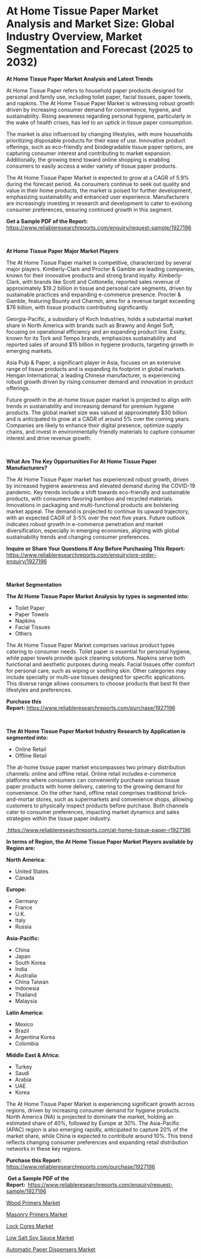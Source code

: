<p><h1>At Home Tissue Paper Market Analysis and Market Size: Global Industry Overview, Market Segmentation and Forecast (2025 to 2032)</h1></p><p><strong>At Home Tissue Paper Market Analysis and Latest Trends</strong></p>
<p><p>At Home Tissue Paper refers to household paper products designed for personal and family use, including toilet paper, facial tissues, paper towels, and napkins. The At Home Tissue Paper Market is witnessing robust growth driven by increasing consumer demand for convenience, hygiene, and sustainability. Rising awareness regarding personal hygiene, particularly in the wake of health crises, has led to an uptick in tissue paper consumption. </p><p>The market is also influenced by changing lifestyles, with more households prioritizing disposable products for their ease of use. Innovative product offerings, such as eco-friendly and biodegradable tissue paper options, are capturing consumer interest and contributing to market expansion. Additionally, the growing trend toward online shopping is enabling consumers to easily access a wider variety of tissue paper products.</p><p>The At Home Tissue Paper Market is expected to grow at a CAGR of 5.9% during the forecast period. As consumers continue to seek out quality and value in their home products, the market is poised for further development, emphasizing sustainability and enhanced user experience. Manufacturers are increasingly investing in research and development to cater to evolving consumer preferences, ensuring continued growth in this segment.</p></p>
<p><strong>Get a Sample PDF of the Report:&nbsp;</strong> <a href="https://www.reliableresearchreports.com/enquiry/request-sample/1927196?utm_campaign=16&utm_medium=2&utm_source=Github&utm_content=ia&utm_term=15012025&utm_id=at-home-tissue-paper">https://www.reliableresearchreports.com/enquiry/request-sample/1927196</a></p>
<p>&nbsp;</p>
<p><strong>At Home Tissue Paper Major Market Players</strong></p>
<p><p>The At Home Tissue Paper market is competitive, characterized by several major players. Kimberly-Clark and Procter & Gamble are leading companies, known for their innovative products and strong brand loyalty. Kimberly-Clark, with brands like Scott and Cottonelle, reported sales revenue of approximately $19.2 billion in tissue and personal care segments, driven by sustainable practices and expanding e-commerce presence. Procter & Gamble, featuring Bounty and Charmin, aims for a revenue target exceeding $76 billion, with tissue products contributing significantly.</p><p>Georgia-Pacific, a subsidiary of Koch Industries, holds a substantial market share in North America with brands such as Brawny and Angel Soft, focusing on operational efficiency and an expanding product line. Essity, known for its Tork and Tempo brands, emphasizes sustainability and reported sales of around $15 billion in hygiene products, targeting growth in emerging markets.</p><p>Asia Pulp & Paper, a significant player in Asia, focuses on an extensive range of tissue products and is expanding its footprint in global markets. Hengan International, a leading Chinese manufacturer, is experiencing robust growth driven by rising consumer demand and innovation in product offerings.</p><p>Future growth in the at-home tissue paper market is projected to align with trends in sustainability and increasing demand for premium hygiene products. The global market size was valued at approximately $30 billion and is anticipated to grow at a CAGR of around 5% over the coming years. Companies are likely to enhance their digital presence, optimize supply chains, and invest in environmentally friendly materials to capture consumer interest and drive revenue growth.</p></p>
<p>&nbsp;</p>
<p><strong>What Are The Key Opportunities For At Home Tissue Paper Manufacturers?</strong></p>
<p><p>The At Home Tissue Paper market has experienced robust growth, driven by increased hygiene awareness and elevated demand during the COVID-19 pandemic. Key trends include a shift towards eco-friendly and sustainable products, with consumers favoring bamboo and recycled materials. Innovations in packaging and multi-functional products are bolstering market appeal. The demand is projected to continue its upward trajectory, with an expected CAGR of 3-5% over the next five years. Future outlook indicates robust growth in e-commerce penetration and market diversification, especially in emerging economies, aligning with global sustainability trends and changing consumer preferences.</p></p>
<p><strong>Inquire or Share Your Questions If Any Before Purchasing This Report:</strong> <a href="https://www.reliableresearchreports.com/enquiry/pre-order-enquiry/1927196?utm_campaign=16&utm_medium=2&utm_source=Github&utm_content=ia&utm_term=15012025&utm_id=at-home-tissue-paper">https://www.reliableresearchreports.com/enquiry/pre-order-enquiry/1927196</a></p>
<p>&nbsp;</p>
<p><strong>Market Segmentation</strong></p>
<p><strong>The At Home Tissue Paper Market Analysis by types is segmented into:</strong></p>
<p><ul><li>Toilet Paper</li><li>Paper Towels</li><li>Napkins</li><li>Facial Tissues</li><li>Others</li></ul></p>
<p><p>The At Home Tissue Paper Market comprises various product types catering to consumer needs. Toilet paper is essential for personal hygiene, while paper towels provide quick cleaning solutions. Napkins serve both functional and aesthetic purposes during meals. Facial tissues offer comfort for personal care, such as wiping or soothing skin. Other categories may include specialty or multi-use tissues designed for specific applications. This diverse range allows consumers to choose products that best fit their lifestyles and preferences.</p></p>
<p><strong>Purchase this Report:&nbsp;</strong><a href="https://www.reliableresearchreports.com/purchase/1927196?utm_campaign=16&utm_medium=2&utm_source=Github&utm_content=ia&utm_term=15012025&utm_id=at-home-tissue-paper">https://www.reliableresearchreports.com/purchase/1927196</a></p>
<p>&nbsp;</p>
<p><strong>The At Home Tissue Paper Market Industry Research by Application is segmented into:</strong></p>
<p><ul><li>Online Retail</li><li>Offline Retail</li></ul></p>
<p><p>The at-home tissue paper market encompasses two primary distribution channels: online and offline retail. Online retail includes e-commerce platforms where consumers can conveniently purchase various tissue paper products with home delivery, catering to the growing demand for convenience. On the other hand, offline retail comprises traditional brick-and-mortar stores, such as supermarkets and convenience shops, allowing customers to physically inspect products before purchase. Both channels cater to consumer preferences, impacting market dynamics and sales strategies within the tissue paper industry.</p></p>
<p><a href="https://www.reliableresearchreports.com/at-home-tissue-paper-r1927196?utm_campaign=16&utm_medium=2&utm_source=Github&utm_content=ia&utm_term=15012025&utm_id=at-home-tissue-paper">&nbsp;https://www.reliableresearchreports.com/at-home-tissue-paper-r1927196</a></p>
<p><strong>In terms of Region, the At Home Tissue Paper Market Players available by Region are:</strong></p>
<p>
    <p> <strong> North America: </strong>
        <ul>
            <li>United States</li>
            <li>Canada</li>
        </ul>
        </p> 
    <p> <strong> Europe: </strong>
        <ul>
            <li>Germany</li>
            <li>France</li>
            <li>U.K.</li>
            <li>Italy</li>
            <li>Russia</li>
        </ul>
        </p> 
    <p> <strong> Asia-Pacific: </strong>
        <ul>
            <li>China</li>
            <li>Japan</li>
            <li>South Korea</li>
            <li>India</li>
            <li>Australia</li>
            <li>China Taiwan</li>
            <li>Indonesia</li>
            <li>Thailand</li>
            <li>Malaysia</li>
        </ul>
        </p> 
    <p> <strong> Latin America: </strong>
        <ul>
            <li>Mexico</li>
            <li>Brazil</li>
            <li>Argentina Korea</li>
            <li>Colombia</li>
        </ul>
        </p> 
    <p> <strong> Middle East & Africa: </strong>
        <ul>
            <li>Turkey</li>
            <li>Saudi</li>
            <li>Arabia</li>
            <li>UAE</li>
            <li>Korea</li>
        </ul>
    </p>
    </p>
<p><p>The At Home Tissue Paper Market is experiencing significant growth across regions, driven by increasing consumer demand for hygiene products. North America (NA) is projected to dominate the market, holding an estimated share of 40%, followed by Europe at 30%. The Asia-Pacific (APAC) region is also emerging rapidly, anticipated to capture 20% of the market share, while China is expected to contribute around 10%. This trend reflects changing consumer preferences and expanding retail distribution networks in these key regions.</p></p>
<p><strong>Purchase this Report: </strong><a href="https://www.reliableresearchreports.com/purchase/1927196?utm_campaign=16&utm_medium=2&utm_source=Github&utm_content=ia&utm_term=15012025&utm_id=at-home-tissue-paper">https://www.reliableresearchreports.com/purchase/1927196</a></p>
<p>&nbsp;<strong>Get a Sample PDF of the Report:&nbsp;&nbsp;</strong><a href="https://www.reliableresearchreports.com/enquiry/request-sample/1927196?utm_campaign=16&utm_medium=2&utm_source=Github&utm_content=ia&utm_term=15012025&utm_id=at-home-tissue-paper">https://www.reliableresearchreports.com/enquiry/request-sample/1927196</a></p>
<p><strong></strong></p>
<p><p><a href="https://github.com/shirleenfraker87/Market-Research-Report-List-1/blob/main/wood-primers-market.md?utm_campaign=16&utm_medium=2&utm_source=Github&utm_content=ia&utm_term=15012025&utm_id=at-home-tissue-paper">Wood Primers Market</a></p><p><a href="https://github.com/norbeludie83/Market-Research-Report-List-1/blob/main/masonry-primers-market.md?utm_campaign=16&utm_medium=2&utm_source=Github&utm_content=ia&utm_term=15012025&utm_id=at-home-tissue-paper">Masonry Primers Market</a></p><p><a href="https://github.com/jerhoskinson197676/Market-Research-Report-List-1/blob/main/lock-cores-market.md?utm_campaign=16&utm_medium=2&utm_source=Github&utm_content=ia&utm_term=15012025&utm_id=at-home-tissue-paper">Lock Cores Market</a></p><p><a href="https://github.com/JosephineMcguire65/Market-Research-Report-List-1/blob/main/low-salt-soy-sauce-market.md?utm_campaign=16&utm_medium=2&utm_source=Github&utm_content=ia&utm_term=15012025&utm_id=at-home-tissue-paper">Low Salt Soy Sauce Market</a></p><p><a href="https://github.com/mezokathleen834/Market-Research-Report-List-1/blob/main/automatic-paper-dispensers-market.md?utm_campaign=16&utm_medium=2&utm_source=Github&utm_content=ia&utm_term=15012025&utm_id=at-home-tissue-paper">Automatic Paper Dispensers Market</a></p></p>